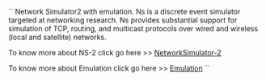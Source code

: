 
`` Network Simulator2 with emulation.
Ns is a discrete event simulator targeted at networking research. Ns provides substantial support for simulation of TCP, routing, and multicast protocols over wired and wireless (local and satellite) networks.

To know more about NS-2 click go here >>
[NetworkSimulator-2](http://www.isi.edu/nsnam/ns/)

To know more about Emulation click go here >>
[Emulation](http://www.isi.edu/nsnam/ns/ns-emulation.html)
``
